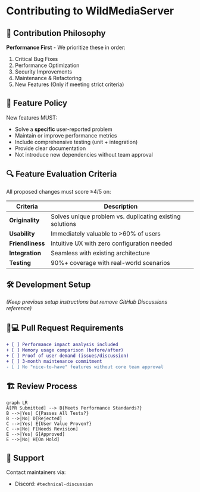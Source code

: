 # Contributing to WildMediaServer

## 🛑 Contribution Philosophy
**Performance First** - We prioritize these in order:
1. Critical Bug Fixes
2. Performance Optimization
3. Security Improvements
4. Maintenance & Refactoring
5. New Features (Only if meeting strict criteria)

## 🚫 Feature Policy
New features MUST:
- Solve a **specific** user-reported problem
- Maintain or improve performance metrics
- Include comprehensive testing (unit + integration)
- Provide clear documentation
- Not introduce new dependencies without team approval

## 🔍 Feature Evaluation Criteria
All proposed changes must score ≥4/5 on:

| Criteria            | Description                                  |
|---------------------|----------------------------------------------|
| **Originality**     | Solves unique problem vs. duplicating existing solutions |
| **Usability**       | Immediately valuable to >60% of users        |
| **Friendliness**    | Intuitive UX with zero configuration needed  |
| **Integration**     | Seamless with existing architecture          |
| **Testing**         | 90%+ coverage with real-world scenarios      |

## 🛠 Development Setup
*(Keep previous setup instructions but remove GitHub Discussions reference)*

## 🧑💻 Pull Request Requirements
```diff
+ [ ] Performance impact analysis included
+ [ ] Memory usage comparison (before/after)
+ [ ] Proof of user demand (issues/discussion)
+ [ ] 3-month maintenance commitment
- [ ] No "nice-to-have" features without core team approval
```

## 🏗 Review Process
```mermaid
graph LR
A[PR Submitted] --> B{Meets Performance Standards?}
B -->|Yes| C{Passes All Tests?}
B -->|No| D[Rejected]
C -->|Yes| E{User Value Proven?}
C -->|No| F[Needs Revision]
E -->|Yes| G[Approved]
E -->|No| H[On Hold]
```

## 💬 Support
Contact maintainers via:
- Discord: `#technical-discussion`

